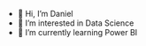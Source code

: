 - 👋 Hi, I’m Daniel
- 👀 I’m interested in Data Science
- 🌱 I’m currently learning Power BI

<!---
Bcalm2day/Bcalm2day is a ✨ special ✨ repository because its `README.md` (this file) appears on your GitHub profile.
You can click the Preview link to take a look at your changes.
--->
